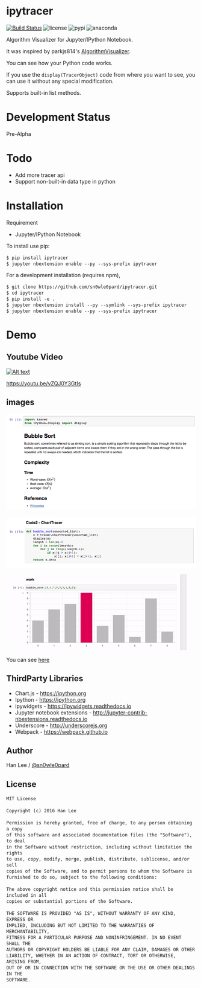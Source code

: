 # ipytracer
[![Build Status](https://travis-ci.org/sn0wle0pard/tracer.py.svg?branch=master)](https://travis-ci.org/sn0wle0pard/tracer.py)
![license](https://anaconda.org/sn0wle0pard/tracer.py/badges/license.svg)
![pypi](https://anaconda.org/sn0wle0pard/tracer.py/badges/installer/pypi.svg)
![anaconda](https://anaconda.org/sn0wle0pard/tracer.py/badges/version.svg)

Algorithm Visualizer for Jupyter/IPython Notebook.

It was inspired by parkjs814's [AlgorithmVisualizer](https://github.com/parkjs814/AlgorithmVisualizer).

You can see how your Python code works.

If you use the `display(TracerObject)` code from where you want to see, you can use it without any special modification.

Supports built-in list methods.

# Development Status
Pre-Alpha

# Todo
- Add more tracer api
- Support non-built-in data type in python

# Installation
Requirement
- Jupyter/IPython Notebook

To install use pip:
```console
$ pip install ipytracer
$ jupyter nbextension enable --py --sys-prefix ipytracer
```

For a development installation (requires npm),
```console
$ git clone https://github.com/sn0wle0pard/ipytracer.git
$ cd ipytracer
$ pip install -e .
$ jupyter nbextension install --py --symlink --sys-prefix ipytracer
$ jupyter nbextension enable --py --sys-prefix ipytracer
```
# Demo
## Youtube Video
[![Alt text](https://img.youtube.com/vi/vZQJ0Y3GtIs/0.jpg)](https://www.youtube.com/watch?v=vZQJ0Y3GtIs)

https://youtu.be/vZQJ0Y3GtIs

## images

![BubbleSortInfo](src/bubble_info.png)

![BubbleSortCode](src/bubble_code.png)

![BubbleSortWork](src/bubble.gif)

You can see [here](https://github.com/sn0wle0pard/tracer/tree/master/example)

ThirdParty Libraries
-----
* Chart.js - https://ipython.org
* Ipython - https://ipython.org
* ipywidgets - https://ipywidgets.readthedocs.io
* Jupyter notebook extensions - http://jupyter-contrib-nbextensions.readthedocs.io
* Underscore - http://underscorejs.org
* Webpack - https://webpack.github.io


Author
------

Han Lee / [@sn0wle0pard](https://github.com/sn0wle0pard)

License
-------
```
MIT License

Copyright (c) 2016 Han Lee

Permission is hereby granted, free of charge, to any person obtaining a copy
of this software and associated documentation files (the "Software"), to deal
in the Software without restriction, including without limitation the rights
to use, copy, modify, merge, publish, distribute, sublicense, and/or sell
copies of the Software, and to permit persons to whom the Software is
furnished to do so, subject to the following conditions:

The above copyright notice and this permission notice shall be included in all
copies or substantial portions of the Software.

THE SOFTWARE IS PROVIDED "AS IS", WITHOUT WARRANTY OF ANY KIND, EXPRESS OR
IMPLIED, INCLUDING BUT NOT LIMITED TO THE WARRANTIES OF MERCHANTABILITY,
FITNESS FOR A PARTICULAR PURPOSE AND NONINFRINGEMENT. IN NO EVENT SHALL THE
AUTHORS OR COPYRIGHT HOLDERS BE LIABLE FOR ANY CLAIM, DAMAGES OR OTHER
LIABILITY, WHETHER IN AN ACTION OF CONTRACT, TORT OR OTHERWISE, ARISING FROM,
OUT OF OR IN CONNECTION WITH THE SOFTWARE OR THE USE OR OTHER DEALINGS IN THE
SOFTWARE.
```
